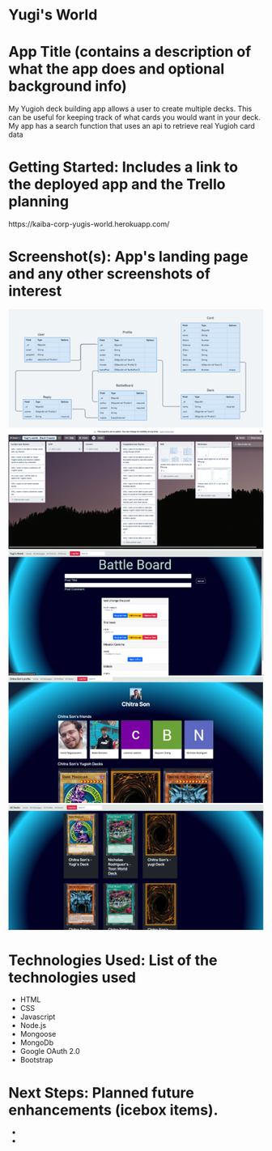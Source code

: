 # Yugi's World



<h1> App Title (contains a description of what the app does and optional background info)</h1>

My Yugioh deck building app allows a user to create multiple decks.  This can be useful for keeping track of what cards you would want in your deck. My app has a search function that uses an api to retrieve real Yugioh card data

<h1>Getting Started: Includes a link to the deployed app and the Trello planning </h1>
<a>https://kaiba-corp-yugis-world.herokuapp.com/</a>

<h1> Screenshot(s): App's landing page and any other screenshots of interest</h1>

<img src='./public/images/erd.png'>
<img src='./public/images/trello.png'>
<img src='./public/images/messageIndex.png'>
<img src='./public/images/profileShow.png'>
<img src='./public/images/deckIndex.png'>


<h1> Technologies Used: List of the technologies used</h1>
<ul>
<li>HTML</li>
<li>CSS</li>
<li>Javascript</li>
<li>Node.js</li>
<li>Mongoose</li>
<li>MongoDb</li>
<li>Google OAuth 2.0</li>
<li>Bootstrap </li>
</ul>

<h1> Next Steps: Planned future enhancements (icebox items).</h1>
<ul>
<li></li>
<li></li>
</ul>